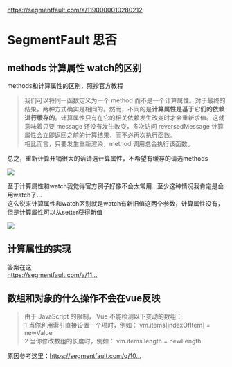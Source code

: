 <a href="https://segmentfault.com/a/1190000010280212">https://segmentfault.com/a/1190000010280212</a><div id="articleHeader"><h1>SegmentFault 思否</h1></div>
                    
<h2 id="articleHeader0">methods 计算属性 watch的区别</h2>
<p>methods和计算属性的区别，照抄官方教程</p>
<blockquote><p>我们可以将同一函数定义为一个 method 而不是一个计算属性。对于最终的结果，两种方式确实是相同的。然而，不同的是<strong>计算属性是基于它们的依赖进行缓存的</strong>。计算属性只有在它的相关依赖发生改变时才会重新求值。这就意味着只要 message 还没有发生改变，多次访问 reversedMessage 计算属性会立即返回之前的计算结果，而不必再次执行函数。<br />相比而言，只要发生重新渲染，method 调用总会执行该函数。</p></blockquote>
<p>总之，重新计算开销很大的话请选计算属性，不希望有缓存的请选methods</p>
<p><div class="readableLargeImageContainer"><img src="/img/bVRiOH?w=590&h=655" /></div></p>
<p>至于计算属性和watch我觉得官方例子好像不会太常用...至少这种情况我肯定是会用watch了...<br />这么说来计算属性和watch区别就是watch有新旧值这两个参数，计算属性没有，但是计算属性可以从setter获得新值</p>
<p><div class="readableLargeImageContainer"><img src="/img/bVRiOY?w=605&h=469" /></div></p>
<h2 id="articleHeader1">计算属性的实现</h2>
<p>答案在这 <br /><a href="https://segmentfault.com/a/1190000010475575" target="_blank">https://segmentfault.com/a/11...</a></p>
<h2 id="articleHeader2">数组和对象的什么操作不会在vue反映</h2>
<blockquote><p>由于 JavaScript 的限制， Vue 不能检测以下变动的数组：<br />1 当你利用索引直接设置一个项时，例如： vm.items[indexOfItem] = newValue<br />2 当你修改数组的长度时，例如： vm.items.length = newLength</p></blockquote>
<p>原因参考这里：<a href="https://segmentfault.com/q/1010000006938552/a-1020000006939230" target="_blank">https://segmentfault.com/q/10...</a></p>

                